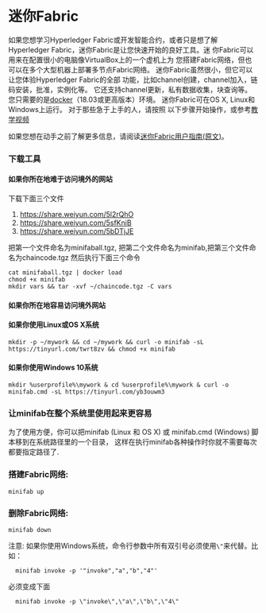 # 迷你Fabric
如果您想学习Hyperledger Fabric或开发智能合约，或者只是想了解
Hyperledger Fabric，迷你Fabric是让您快速开始的良好工具。迷
你Fabric可以用来在配置很小的电脑像VirtualBox上的一个虚机上为
您搭建Fabric网络，但也可以在多个大型机器上部署多节点Fabric网络。
迷你Fabric虽然很小，但它可以让您体验Hyperledger Fabric的全部
功能，比如channel创建，channel加入，链码安装，批准，实例化等。
它还支持channel更新，私有数据收集，块查询等。您只需要的是[docker](https://www.docker.com/)（18.03或更高版本）环境。
迷你Fabric可在OS X, Linux和Windows上运行。 对于那些急于上手的人，请按照
以下步骤开始操作，或参考[教学视频](https://v.youku.com/v_show/id_XNDYyMDU2OTY3Mg==.html?spm=a2hzp.8244740.0.0&f=52423582)

如果您想在动手之前了解更多信息，请阅读[迷你Fabric用户指南(原文)](https://github.com/litong01/minifabric/blob/master/docs/README.md)。


### 下载工具

#### 如果你所在地难于访问境外的网站
下载下面三个文件
1. https://share.weiyun.com/5l2rQhO
2. https://share.weiyun.com/5sfKniB
3. https://share.weiyun.com/5bDTjJE

把第一个文件命名为minifaball.tgz, 把第二个文件命名为minifab,把第三个文件命名为chaincode.tgz 然后执行下面三个命令
```
cat minifaball.tgz | docker load
chmod +x minifab
mkdir vars && tar -xvf ~/chaincode.tgz -C vars
```

#### 如果你所在地容易访问境外网站

#### 如果你使用Linux或OS X系统
```
mkdir -p ~/mywork && cd ~/mywork && curl -o minifab -sL https://tinyurl.com/twrt8zv && chmod +x minifab
```

#### 如果你使用Windows 10系统
```
mkdir %userprofile%\mywork & cd %userprofile%\mywork & curl -o minifab.cmd -sL https://tinyurl.com/yb3ouwm3
```

### 让minifab在整个系统里使用起来更容易

为了使用方便，你可以把minifab (Linux 和 OS X) 或 minifab.cmd (Windows) 脚本移到在系统路径里的一个目录， 这样在执行minifab各种操作时你就不需要每次都要指定路径了.

### 搭建Fabric网络:

```
minifab up
```

### 删除Fabric网络:
```
minifab down
```

注意: 如果你使用Windows系统，命令行参数中所有双引号必须使用`\"`来代替。比如：
```
  minifab invoke -p '"invoke","a","b","4"'
```
必须变成下面
```
  minifab invoke -p \"invoke\",\"a\",\"b\",\"4\"
```